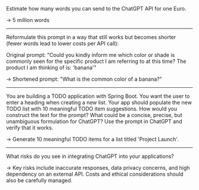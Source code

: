 Estimate how many words you can send to the ChatGPT API for one Euro. 

-> 5 million words

***

Reformulate this prompt in a way that still works but becomes shorter (fewer words lead to lower costs per API call):

Original prompt: "Could you kindly inform me which color or shade is commonly seen for the specific product I am 
referring to at this time? The product I am thinking of is: 'banana'"

-> Shortened prompt: "What is the common color of a banana?"

***

You are building a TODO application with Spring Boot. You want the user to enter a heading when creating a new list. 
Your app should populate the new TODO list with 10 meaningful TODO item suggestions. How would you construct the text
for the prompt? What could be a concise, precise, but unambiguous formulation for ChatGPT? Use the prompt in ChatGPT 
and verify that it works. 

-> Generate 10 meaningful TODO items for a list titled 'Project Launch'.

***

What risks do you see in integrating ChatGPT into your applications? 

-> Key risks include inaccurate responses, data privacy concerns, and high dependency on an external API. Costs and 
ethical considerations should also be carefully managed.

